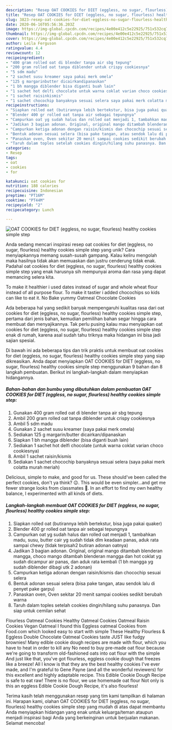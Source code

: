 ```yaml
---
description: "Resep OAT COOKIES for DIET (eggless, no sugar, flourless) healthy cookies simple step Anti Gagal"
title: "Resep OAT COOKIES for DIET (eggless, no sugar, flourless) healthy cookies simple step Anti Gagal"
slug: 3823-resep-oat-cookies-for-diet-eggless-no-sugar-flourless-healthy-cookies-simple-step-anti-gagal
date: 2020-06-16T05:56:36.203Z
image: https://img-global.cpcdn.com/recipes/4e00e412c5e22925/751x532cq70/oat-cookies-for-diet-eggless-no-sugar-flourless-healthy-cookies-simple-step-foto-resep-utama.jpg
thumbnail: https://img-global.cpcdn.com/recipes/4e00e412c5e22925/751x532cq70/oat-cookies-for-diet-eggless-no-sugar-flourless-healthy-cookies-simple-step-foto-resep-utama.jpg
cover: https://img-global.cpcdn.com/recipes/4e00e412c5e22925/751x532cq70/oat-cookies-for-diet-eggless-no-sugar-flourless-healthy-cookies-simple-step-foto-resep-utama.jpg
author: Leila Ferguson
ratingvalue: 4.4
reviewcount: 12
recipeingredient:
- "400 gram rolled oat di blender tanpa air sbg tepung"
- "200 gram rolled oat tanpa diblender untuk crispy cookiesnya"
- "5 sdm madu"
- "2 sachet susu kreamer saya pakai merk omela"
- "125 g margarinbutter dicairkandipanaskan"
- "1 bh mangga diblender bisa diganti buah lain"
- "1 sachet hot delfi chocolate untuk warna coklat varian choco cookiesnya"
- "1 sachet raisinkismis"
- "1 sachet chocochip banyaknya sesuai selera saya pakai merk colatta murah meriah"
recipeinstructions:
- "Siapkan rolled oat (butirannya lebih bertekstur, bisa juga pakai quaker)"
- "Blender 400 gr rolled oat tanpa air sebagai tepungnya"
- "Campurkan oat yg sudah halus dan rolled oat menjadi 1, tambahkan madu, susu, butter cair yg sudah tidak dlm keadaan panas, aduk rata sampai chewy (tidak terpisah2 butiran adonan oatnya)"
- "Jadikan 3 bagian adonan. Original, original mango ditambah blenderan mangga, choco mango ditambah blenderan mangga dan hot coklat yg sudah dicampur air panas, dan aduk rata kembali (1 bh mangga yg sudah diblender dibagi utk 2 adonan)"
- "Campurkan ketiga adonan dengan raisin/kismis dan chocochip sesuai selera"
- "Bentuk adonan sesuai selera (bisa pake tangan, atau sendok lalu di penyet pake garpu)"
- "Panaskan oven, Oven sekitar 20 menit sampai cookies sedikit berubah warna"
- "Taruh dalam toples setelah cookies dingin/hilang suhu panasnya. Dan siap untuk cemilan sehat"
categories:
- Resep
tags:
- oat
- cookies
- for

katakunci: oat cookies for 
nutrition: 188 calories
recipecuisine: Indonesian
preptime: "PT16M"
cooktime: "PT44M"
recipeyield: "2"
recipecategory: Lunch

---
```



![OAT COOKIES for DIET (eggless, no sugar, flourless) healthy cookies simple step](https://img-global.cpcdn.com/recipes/4e00e412c5e22925/751x532cq70/oat-cookies-for-diet-eggless-no-sugar-flourless-healthy-cookies-simple-step-foto-resep-utama.jpg)

Anda sedang mencari inspirasi resep oat cookies for diet (eggless, no sugar, flourless) healthy cookies simple step yang unik? Cara menyiapkannya memang susah-susah gampang. Kalau keliru mengolah maka hasilnya tidak akan memuaskan dan justru cenderung tidak enak. Padahal oat cookies for diet (eggless, no sugar, flourless) healthy cookies simple step yang enak harusnya sih mempunyai aroma dan rasa yang dapat memancing selera kita.

To make it healthier i used dates instead of sugar and whole wheat flour instead of all purpose flour. To make it tastier i added chocochips so kids can like to eat it. No Bake yummy Oatmeal Chocolate Cookies

Ada beberapa hal yang sedikit banyak mempengaruhi kualitas rasa dari oat cookies for diet (eggless, no sugar, flourless) healthy cookies simple step, pertama dari jenis bahan, kemudian pemilihan bahan segar hingga cara membuat dan menyajikannya. Tak perlu pusing kalau mau menyiapkan oat cookies for diet (eggless, no sugar, flourless) healthy cookies simple step enak di rumah, karena asal sudah tahu triknya maka hidangan ini bisa jadi sajian spesial.


Di bawah ini ada beberapa tips dan trik praktis untuk membuat oat cookies for diet (eggless, no sugar, flourless) healthy cookies simple step yang siap dikreasikan. Anda dapat menyiapkan OAT COOKIES for DIET (eggless, no sugar, flourless) healthy cookies simple step menggunakan 9 bahan dan 8 langkah pembuatan. Berikut ini langkah-langkah dalam menyiapkan hidangannya.

<!--inarticleads1-->

##### Bahan-bahan dan bumbu yang dibutuhkan dalam pembuatan OAT COOKIES for DIET (eggless, no sugar, flourless) healthy cookies simple step:

1. Gunakan 400 gram rolled oat di blender tanpa air sbg tepung
1. Ambil 200 gram rolled oat tanpa diblender untuk crispy cookiesnya
1. Ambil 5 sdm madu
1. Gunakan 2 sachet susu kreamer (saya pakai merk omela)
1. Sediakan 125 g margarin/butter dicairkan/dipanaskan
1. Siapkan 1 bh mangga diblender (bisa diganti buah lain)
1. Sediakan 1 sachet hot delfi chocolate (untuk warna coklat varian choco cookiesnya)
1. Ambil 1 sachet raisin/kismis
1. Sediakan 1 sachet chocochip banyaknya sesuai selera (saya pakai merk colatta murah meriah)


Delicious, simple to make, and good for us. These should&#39;ve been called the perfect cookies, don&#39;t ya think? 😉. This would be even simpler…and get me fewer strange looks from classmates 🙂. In an effort to find my own healthy balance, I experimented with all kinds of diets. 

<!--inarticleads2-->

##### Langkah-langkah membuat OAT COOKIES for DIET (eggless, no sugar, flourless) healthy cookies simple step:

1. Siapkan rolled oat (butirannya lebih bertekstur, bisa juga pakai quaker)
1. Blender 400 gr rolled oat tanpa air sebagai tepungnya
1. Campurkan oat yg sudah halus dan rolled oat menjadi 1, tambahkan madu, susu, butter cair yg sudah tidak dlm keadaan panas, aduk rata sampai chewy (tidak terpisah2 butiran adonan oatnya)
1. Jadikan 3 bagian adonan. Original, original mango ditambah blenderan mangga, choco mango ditambah blenderan mangga dan hot coklat yg sudah dicampur air panas, dan aduk rata kembali (1 bh mangga yg sudah diblender dibagi utk 2 adonan)
1. Campurkan ketiga adonan dengan raisin/kismis dan chocochip sesuai selera
1. Bentuk adonan sesuai selera (bisa pake tangan, atau sendok lalu di penyet pake garpu)
1. Panaskan oven, Oven sekitar 20 menit sampai cookies sedikit berubah warna
1. Taruh dalam toples setelah cookies dingin/hilang suhu panasnya. Dan siap untuk cemilan sehat


Flourless Oatmeal Cookies Healthy Oatmeal Cookies Oatmeal Raisin Cookies Vegan Oatmeal I found this Eggless oatmeal Cookies from Food.com which looked easy to start with simple These Healthy Flourless &amp; Eggless Double Chocolate Oatmeal Cookies taste JUST like fudgy brownies! Many edible cookie dough recipes are made with flour, which you have to heat in order to kill any No need to buy pre-made oat flour because we&#39;re going to transform old-fashioned oats into oat flour with the simple And just like that, you&#39;ve got flourless, eggless cookie dough that freezes like a breeze! All I know is that they are the best healthy cookies I&#39;ve ever made, and I&#39;m grateful to Gene Payne (and all the wonderful reviewers) for this excellent and highly adaptable recipe. This Edible Cookie Dough Recipe is safe to eat raw! There is no flour, we use homemade oat flour Not only is this an eggless Edible Cookie Dough Recipe, it&#39;s also flourless! 

Terima kasih telah menggunakan resep yang tim kami tampilkan di halaman ini. Harapan kami, olahan OAT COOKIES for DIET (eggless, no sugar, flourless) healthy cookies simple step yang mudah di atas dapat membantu Anda menyiapkan hidangan yang enak untuk keluarga/teman ataupun menjadi inspirasi bagi Anda yang berkeinginan untuk berjualan makanan. Selamat mencoba!
